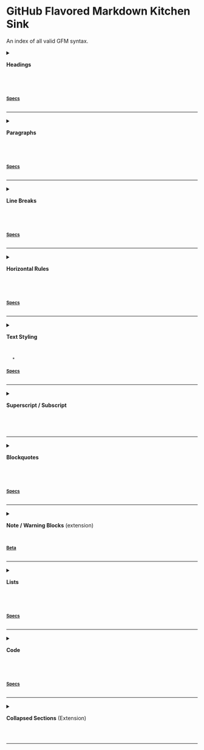 # GitHub Flavored Markdown Kitchen Sink

<p>An index of all valid GFM syntax.</p>

<details>
<summary>

<b>Headings</b>

<a href="https://docs.github.com/en/get-started/writing-on-github/getting-started-with-writing-and-formatting-on-github/basic-writing-and-formatting-syntax#headings"><img src="https://cdn.jsdelivr.net/gh/devicons/devicon/icons/github/github-original.svg" height="16" /></a>

<a href="https://www.markdownguide.org/basic-syntax/#headings"><img src="https://cdn.jsdelivr.net/gh/devicons/devicon/icons/markdown/markdown-original.svg" height="16" /></a>

<sup><b><a href="https://github.github.com/gfm/#atx-headings">Specs</a></b></sup>

</summary>
<p></p>

<h1>Heading 1</h1>
<h2>Heading 2</h2>
<h3>Heading 3</h3>
<h4>Heading 4</h4>
<h5>Heading 5</h5>
<h6>Heading 6</h6>

<h4>Markdown</h4>

```markdown
# Heading 1
## Heading 2
### Heading 3
#### Heading 4
##### Heading 5
###### Heading 6
```

<h4>HTML</h4>

```html
<h1>Heading 1</h1>
<h2>Heading 2</h2>
<h3>Heading 3</h3>
<h4>Heading 4</h4>
<h5>Heading 5</h5>
<h6>Heading 6</h6>
```

</details>

---

<details>
<summary>

<b>Paragraphs</b>

<a href="https://docs.github.com/en/get-started/writing-on-github/getting-started-with-writing-and-formatting-on-github/basic-writing-and-formatting-syntax#paragraphs"><img src="https://cdn.jsdelivr.net/gh/devicons/devicon/icons/github/github-original.svg" height="16" /></a>

<a href="https://www.markdownguide.org/basic-syntax/#paragraphs-1"><img src="https://cdn.jsdelivr.net/gh/devicons/devicon/icons/markdown/markdown-original.svg" height="16" /></a>

<sup><b><a href="https://github.github.com/gfm/#paragraphs">Specs</a></b></sup>

</summary>
<p></p>

<p>Lorem ipsum dolor sit amet, consectetur adipiscing elit, sed do eiusmod tempor incididunt ut labore et dolore magna aliqua. Ut enim ad minim veniam, quis nostrud exercitation ullamco laboris nisi ut aliquip ex ea commodo consequat.</p> 
<p>Duis aute irure dolor in reprehenderit in voluptate velit esse cillum dolore eu fugiat nulla pariatur. Excepteur sint occaecat cupidatat non proident, sunt in culpa qui officia deserunt mollit anim id est laborum.</p>

<h4>Markdown</h4>

```markdown
Lorem ipsum dolor sit amet, consectetur adipiscing elit, sed do eiusmod tempor incididunt ut labore et dolore magna aliqua. Ut enim ad minim veniam, quis nostrud exercitation ullamco laboris nisi ut aliquip ex ea commodo consequat. 

Duis aute irure dolor in reprehenderit in voluptate velit esse cillum dolore eu fugiat nulla pariatur. Excepteur sint occaecat cupidatat non proident, sunt in culpa qui officia deserunt mollit anim id est laborum.
```

<h4>HTML</h4>

```html
<p>Lorem ipsum dolor sit amet, consectetur adipiscing elit, sed do eiusmod tempor incididunt ut labore et dolore magna aliqua. Ut enim ad minim veniam, quis nostrud exercitation ullamco laboris nisi ut aliquip ex ea commodo consequat. </p> 
<p>Duis aute irure dolor in reprehenderit in voluptate velit esse cillum dolore eu fugiat nulla pariatur. Excepteur sint occaecat cupidatat non proident, sunt in culpa qui officia deserunt mollit anim id est laborum.</p>
```

</details>

---

<details>
<summary>

<b>Line Breaks</b>

<img src="https://cdn.jsdelivr.net/gh/devicons/devicon/icons/github/github-original.svg" height="16" />

<a href="https://www.markdownguide.org/basic-syntax/#line-breaks"><img src="https://cdn.jsdelivr.net/gh/devicons/devicon/icons/markdown/markdown-original.svg" height="16" /></a>

<sup><b><a href="https://github.github.com/gfm/#hard-line-breaks">Specs</a></b></sup>

</summary>
<p></p>

<p>Lorem ipsum dolor sit amet, consectetur adipiscing elit,</br>
sed do eiusmod tempor incididunt ut labore et dolore magna aliqua.</p>

<h4>Markdown</h4>

```markdown
Lorem ipsum dolor sit amet, consectetur adipiscing elit,  
sed do eiusmod tempor incididunt ut labore et dolore magna aliqua.
```

<div markdown="1">
> **Note**: to create a line break, end the first line with **two or more** spaces.
</div>

<h4>HTML</h4>

```html
<p>
    Lorem ipsum dolor sit amet, consectetur adipiscing elit,<br/>
    sed do eiusmod tempor incididunt ut labore et dolore magna aliqua.
</p>
```

</details>

---

<details>
<summary>

<b>Horizontal Rules</b>

<img src="https://cdn.jsdelivr.net/gh/devicons/devicon/icons/github/github-original.svg" height="16" />

<a href="https://www.markdownguide.org/basic-syntax/#horizontal-rules"><img src="https://cdn.jsdelivr.net/gh/devicons/devicon/icons/markdown/markdown-original.svg" height="16" /></a>

<sup><b><a href="https://github.github.com/gfm/#thematic-breaks">Specs</a></b></sup>

</summary>
<p></p>

<hr>

<h4>Markdown</h4>

```markdown
---
```
```markdown
___
```
```markdown
***
```

<h4>HTML</h4>

```html
<hr>
```

</details>

---

<details>
<summary>

<b>Text Styling</b>

<a href="https://docs.github.com/en/get-started/writing-on-github/getting-started-with-writing-and-formatting-on-github/basic-writing-and-formatting-syntax#styling-text"><img src="https://cdn.jsdelivr.net/gh/devicons/devicon/icons/github/github-original.svg" height="16" /></a>

<a href="https://www.markdownguide.org/basic-syntax/#bold-and-italic"><img src="https://cdn.jsdelivr.net/gh/devicons/devicon/icons/markdown/markdown-original.svg" height="16" /></a><sup>*</sup>

<sup><b><a href="https://github.github.com/gfm/#emphasis-and-strong-emphasis">Specs</a></b></sup>

</summary>
<p></p>

<h2>Bold</h2>

<strong>This text is bold.</strong>

<h4>Markdown</h4>

```markdown
**This text is bold.**
```

```markdown
__This text is bold.__
```

<h4>HTML</h4>

```html
<strong>This text is bold.</strong>
```

```html
<b>This text is bold.</b>
```

<h2>Italic</h2>

<em>This text is italic.</em>

<h4>Markdown</h4>

```markdown
*This text is italic.*
```

```markdown
_This text is italic._
```

<h4>HTML</h4>

```html
<em>This text is italic.</em>
```

```html
<i>This text is italic.</i>
```

<h2>Strikethrough <a href="https://github.github.com/gfm/#strikethrough-extension-">(extension)</a></h2>

<s>This text is struck through.</s>

<h4>Markdown</h4>

```markdown
~~This text is struck through.~~
```

<h4>HTML</h4>

```html
<s>This text is struck through.</s>
```

</details>

---

<details>
<summary>

<b>Superscript / Subscript</b>

<a href="https://docs.github.com/en/get-started/writing-on-github/getting-started-with-writing-and-formatting-on-github/basic-writing-and-formatting-syntax#styling-text"><img src="https://cdn.jsdelivr.net/gh/devicons/devicon/icons/github/github-original.svg" height="16" /></a>

<img src="https://cdn.jsdelivr.net/gh/devicons/devicon/icons/markdown/markdown-original.svg" height="16" />

</summary>
<p></p>

Normal<sup>Superscript</sup><sub>Subscript</sub><sup><sub>Supersubscript</sub></sup>

<h4>Markdown / HTML</h4>

```html
Normal
<sup>Superscript</sup>
<sub>Subscript</sub>
<sup>
    <sub>Supersubscript</sub>
</sup>
```

</details>

---

<details>
<summary>

<b>Blockquotes</b>

<a href="https://docs.github.com/en/get-started/writing-on-github/getting-started-with-writing-and-formatting-on-github/basic-writing-and-formatting-syntax#quoting-text"><img src="https://cdn.jsdelivr.net/gh/devicons/devicon/icons/github/github-original.svg" height="16" /></a>

<a href="https://www.markdownguide.org/basic-syntax/#blockquotes-1"><img src="https://cdn.jsdelivr.net/gh/devicons/devicon/icons/markdown/markdown-original.svg" height="16" /></a>

<sup><b><a href="https://github.github.com/gfm/#block-quotes">Specs</a></b></sup>

</summary>
<p></p>

<div markdown="1">
> Lorem ipsum dolor sit amet, consectetur adipiscing elit, sed do eiusmod tempor incididunt ut labore et dolore magna aliqua. Ut enim ad minim veniam, quis nostrud exercitation ullamco laboris nisi ut aliquip ex ea commodo consequat. 
> 
> Duis aute irure dolor in reprehenderit in voluptate velit esse cillum dolore eu fugiat nulla pariatur. Excepteur sint occaecat cupidatat non proident, sunt in culpa qui officia deserunt mollit anim id est laborum.
</div>

<h4>Markdown</h4>

```markdown
> Lorem ipsum dolor sit amet, consectetur adipiscing elit, sed do eiusmod tempor incididunt ut labore et dolore magna aliqua. Ut enim ad minim veniam, quis nostrud exercitation ullamco laboris nisi ut aliquip ex ea commodo consequat. 
> 
> Duis aute irure dolor in reprehenderit in voluptate velit esse cillum dolore eu fugiat nulla pariatur. Excepteur sint occaecat cupidatat non proident, sunt in culpa qui officia deserunt mollit anim id est laborum.
```

<h4>HTML</h4>

```html
<blockquote>
    <p>Lorem ipsum dolor sit amet, consectetur adipiscing elit, sed do eiusmod tempor incididunt ut labore et dolore magna aliqua. Ut enim ad minim veniam, quis nostrud exercitation ullamco laboris nisi ut aliquip ex ea commodo consequat.</p>
    <p>Duis aute irure dolor in reprehenderit in voluptate velit esse cillum dolore eu fugiat nulla pariatur. Excepteur sint occaecat cupidatat non proident, sunt in culpa qui officia deserunt mollit anim id est laborum.</p>
</blockquote>
```

<h2>Nested</h2>

<div markdown="1">
> Lorem ipsum dolor sit amet, consectetur adipiscing elit, sed do eiusmod tempor incididunt ut labore et dolore magna aliqua. Ut enim ad minim veniam, quis nostrud exercitation ullamco laboris nisi ut aliquip ex ea commodo consequat. 
> 
>> Duis aute irure dolor in reprehenderit in voluptate velit esse cillum dolore eu fugiat nulla pariatur. Excepteur sint occaecat cupidatat non proident, sunt in culpa qui officia deserunt mollit anim id est laborum.
</div>

<h4>Markdown</h4>

```markdown
> Lorem ipsum dolor sit amet, consectetur adipiscing elit, sed do eiusmod tempor incididunt ut labore et dolore magna aliqua. Ut enim ad minim veniam, quis nostrud exercitation ullamco laboris nisi ut aliquip ex ea commodo consequat. 
> 
>> Duis aute irure dolor in reprehenderit in voluptate velit esse cillum dolore eu fugiat nulla pariatur. Excepteur sint occaecat cupidatat non proident, sunt in culpa qui officia deserunt mollit anim id est laborum.
```

<h4>HTML</h4>

```html
<blockquote>
    <p>Lorem ipsum dolor sit amet, consectetur adipiscing elit, sed do eiusmod tempor incididunt ut labore et dolore magna aliqua. Ut enim ad minim veniam, quis nostrud exercitation ullamco laboris nisi ut aliquip ex ea commodo consequat.</p>
    <blockquote>
        <p>Duis aute irure dolor in reprehenderit in voluptate velit esse cillum dolore eu fugiat nulla pariatur. Excepteur sint occaecat cupidatat non proident, sunt in culpa qui officia deserunt mollit anim id est laborum.</p>
    </blockquote>
</blockquote>
```

</details>

---

<details>
<summary>

<b>Note / Warning Blocks</b> (extension)

<img src="https://cdn.jsdelivr.net/gh/devicons/devicon/icons/github/github-original.svg" height="16" />

<sup><b><a href="https://github.com/community/community/discussions/16925">Beta</a></b></sup>

</summary>
<p></p>

<div markdown="1">

> **Note**: Lorem ipsum dolor sit amet, consectetur adipiscing elit, sed do eiusmod tempor incididunt ut labore et dolore magna aliqua.

> **Warning**: Lorem ipsum dolor sit amet, consectetur adipiscing elit, sed do eiusmod tempor incididunt ut labore et dolore magna aliqua.

</div>

<h4>Markdown</h4>

```markdown
> **Note**: Lorem ipsum dolor sit amet, consectetur adipiscing elit, sed do eiusmod tempor incididunt ut labore et dolore magna aliqua.

> **Warning**: Lorem ipsum dolor sit amet, consectetur adipiscing elit, sed do eiusmod tempor incididunt ut labore et dolore magna aliqua.
```

</details>

---

<details>
<summary>

<b>Lists</b>

<a href="https://docs.github.com/en/get-started/writing-on-github/getting-started-with-writing-and-formatting-on-github/basic-writing-and-formatting-syntax#lists"><img src="https://cdn.jsdelivr.net/gh/devicons/devicon/icons/github/github-original.svg" height="16" /></a>

<a href="https://www.markdownguide.org/basic-syntax/#lists-1"><img src="https://cdn.jsdelivr.net/gh/devicons/devicon/icons/markdown/markdown-original.svg" height="16" /></a>

<sup><b><a href="https://github.github.com/gfm/#lists">Specs</a></b></sup>

</summary>
<p></p>

<h2>Unordered</h2>

<div markdown="1">

- Item 1
- Item 2
- Item 3

</div>

<h4>Markdown</h4>

```markdown
- Item 1
- Item 2
- Item 3
```

```markdown
* Item 1
* Item 2
* Item 3
```

```markdown
+ Item 1
+ Item 2
+ Item 3
```

<h4>HTML</h4>

```html
<ul>
    <li>Item 1</li>
    <li>Item 2</li>
    <li>Item 3</li>
</ul>
```

<h2>Ordered</h2>

<div markdown="1">

1. Item 1
2. Item 2
3. Item 3

</div>

<h4>Markdown</h4>

```markdown
1. Item 1
2. Item 2
3. Item 3
```

```markdown
1) Item 1
2) Item 2
3) Item 3
```

<h4>HTML</h4>

```html
<ol>
    <li>Item 1</li>
    <li>Item 2</li>
    <li>Item 3</li>
</ol>
```

<h2>Nested</h2>

<div markdown="1">

1. Item 1
    * Item 1.1
        1. Item 1.1.1
    * Item 1.2
2. Item 2
    - Item 2.1

</div>

<h4>Markdown</h4>

```markdown
1. Item 1
    * Item 1.1
        1. Item 1.1.1
    * Item 1.2
2. Item 2
    - Item 2.1
```

<h4>HTML</h4>

```html
<ol>
    <li>Item 1
        <ul>
            <li>Item 1.1
                <ol>
                    <li>Item 1.1.1</li>
                </ol>
            </li>
            <li>Item 1.2</li>
        </ul>
    </li>
    <li>Item 2
        <ul>
            <li>Item 2.1</li>
        <ul>
    </li>
</ol>
```

</details>

---

<details>
<summary>

<b>Code</b>

<a href="https://docs.github.com/en/get-started/writing-on-github/getting-started-with-writing-and-formatting-on-github/basic-writing-and-formatting-syntax#quoting-code"><img src="https://cdn.jsdelivr.net/gh/devicons/devicon/icons/github/github-original.svg" height="16" /></a>

<a href="https://www.markdownguide.org/basic-syntax/#code"><img src="https://cdn.jsdelivr.net/gh/devicons/devicon/icons/markdown/markdown-original.svg" height="16" /></a>

<sup><b><a href="https://github.github.com/gfm/#indented-code-blocks">Specs</a></b></sup>

</summary>
<p></p>

<h2>Inline</h2>

<div markdown="1">

Run `npm install` to install the necessary dependencies.

</div>

<h4>Markdown</h4>

```markdown
Run `npm install` to install the necessary dependencies.
```

<h4>HTML</h4>

```html
Run <code>npm install</code> to install the necessary dependencies.
```

<h2>Block</h2>

```
function helloWorld() {
    console.log('Hello, world!');
}
```

<h4>Markdown</h4>

````markdown
```
function helloWorld() {
    console.log('Hello, world!');
}
```
````

```markdown
    function helloWorld() {
        console.log('Hello, world!');
    }
```

<div markdown="1">

> **Note**: code blocks can be *fenced* using <code>```</code> or *indented*, using at least four spaces.

</div>

<h4>HTML</h4>

```html
<pre><code>function helloWorld() {
    console.log('Hello, world!');
}</code></pre>
```

<h2>Highlighted</h2>

```javascript
function helloWorld() {
    console.log('Hello, world!');
}
```

<h4>Markdown</h4>

````markdown
```javascript
function helloWorld() {
    console.log('Hello, world!');
}
```
````

<div markdown="1">

> **Note**: Fences code blocks can contain an *info string* to specify language. [Most languages](https://github.com/github/linguist/blob/master/lib/linguist/languages.yml) are highlighted by GitHub.

</div>

</details>

---

<details>
<summary>

<b>Collapsed Sections</b> (Extension)

<a href="https://docs.github.com/en/get-started/writing-on-github/working-with-advanced-formatting/organizing-information-with-collapsed-sections"><img src="https://cdn.jsdelivr.net/gh/devicons/devicon/icons/github/github-original.svg" height="16" /></a>

</summary>
<p></p>

<details>
<summary>Click to expand</summary>
<p>Lorem ipsum dolor sit amet, consectetur adipiscing elit, sed do eiusmod tempor incididunt ut labore et dolore magna aliqua. Ut enim ad minim veniam, quis nostrud exercitation ullamco laboris nisi ut aliquip ex ea commodo consequat.</p>
</details>

<h4>HTML</h4>

```html
<details>
    <summary>Click to expand</summary>
    <p>Lorem ipsum dolor sit amet, consectetur adipiscing elit, sed do eiusmod tempor incididunt ut labore et dolore magna aliqua. Ut enim ad minim veniam, quis nostrud exercitation ullamco laboris nisi ut aliquip ex ea commodo consequat.</p>
</details>
```

</details>

---